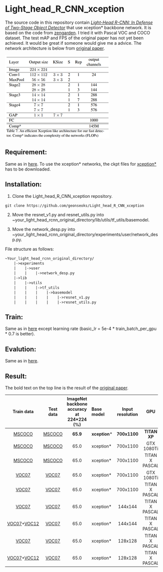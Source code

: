 # Light_head_R_CNN_xception

The source code in this repository contain [*Light-Head R-CNN: In Defense of Two-Stage Object Detector*](https://arxiv.org/pdf/1711.07264.pdf) that use xception* backbone network. It is based on the code from [zengarden](https://github.com/zengarden/light_head_rcnn). I tried it with Pascal VOC and COCO dataset. The test mAP and FPS of the original paper has not yet been achieved. It would be great if someone would give me a advice. The network architecture is below from [original paper](https://arxiv.org/pdf/1711.07264.pdf).

![](pictures/xception.png)

## Requirement:
Same as in [here](https://github.com/zengarden/light_head_rcnn).
To use the xception* networks, the ckpt files for [xception*](https://drive.google.com/drive/folders/1BlY20isT_MJcJxWE_m03sLaoOPtmlPXn) has to be downloaded.


## Installation:
1. Clone the Light_head_R_CNN_xception repository.
```
git clone https://github.com/geonseoks/Light_head_R_CNN_xception
```
2. Move the resnet_v1.py and resnet_utils.py into ~your_light_head_rcnn_original_directory/lib/utils/tf_utils/basemodel.

3. Move the network_desp.py into ~your_light_head_rcnn_original_directory/experiments/user/network_desp.py.

File structure as follows:
```
~Your_light_head_rcnn_original_directory/
    |->experiments
    |    |->user
    |    |    |->network_desp.py
    |->lib
    |    |->utils
    |    |    |->tf_utils
    |    |    |    |->basemodel
    |    |    |    |    |->resnet_v1.py
    |    |    |    |    |->resnet_utils.py    
```

## Train:
Same as in [here](https://github.com/zengarden/light_head_rcnn) except learning rate (basic_lr = 5e-4 * train_batch_per_gpu * 0.7 is better).

## Evalution:
Same as in [here](https://github.com/zengarden/light_head_rcnn).

## Result:
The bold text on the top line is the result of the [original paper](https://arxiv.org/pdf/1711.07264.pdf).

|                             Train data                          |                             Test data                           | ImageNet backbone accuracy at 224*224 (%) |   Base model   | Input resolution |     GPU    |   FPS  | Epochs | mAP (%) |
|:---------------------------------------------------------------:|:---------------------------------------------------------------:|:-----------------------------------------:|:---------------|:----------------:|:----------:|:------:|:------:|:-------:|
|            [MSCOCO](http://cocodataset.org/#download)           |            [MSCOCO](http://cocodataset.org/#download)           |    **65.9**                                  |    **xception***   |     **700x1100**     | **TITAN XP** |  **102** |   -   |   **30.7**  |
|            [MSCOCO](http://cocodataset.org/#download)           |            [MSCOCO](http://cocodataset.org/#download)           |    65.0                                  |    xception*   |     700x1100     | GTX 1080Ti |  51.89 |   30   |   26.1  |
|            [MSCOCO](http://cocodataset.org/#download)           |            [MSCOCO](http://cocodataset.org/#download)           |    65.0                                  |    xception*   |     700x1100     | TITAN X PASCAL |  31.0 |   30   |   26.1  |
|            [VOC07](http://http://host.robots.ox.ac.uk/pascal/VOC/voc2007/)           |            [VOC07](http://http://host.robots.ox.ac.uk/pascal/VOC/voc2007/)           |    65.0                                  |    xception*   |     700x1100     | GTX 1080Ti |  54.07 |   -   |   62.0  |
|            [VOC07](http://http://host.robots.ox.ac.uk/pascal/VOC/voc2007/)           |            [VOC07](http://http://host.robots.ox.ac.uk/pascal/VOC/voc2007/)           |    65.0                                  |    xception*   |     700x1100     | TITAN X PASCAL |  33.4 |   -   |   62.0  |
|            [VOC07](http://http://host.robots.ox.ac.uk/pascal/VOC/voc2007/)           |            [VOC07](http://http://host.robots.ox.ac.uk/pascal/VOC/voc2007/)           |    65.0                                  |    xception*   |     144x144     | TITAN X PASCAL |  164.0 |   -   |   56.9  |
|            [VOC07](http://http://host.robots.ox.ac.uk/pascal/VOC/voc2007/)+[VOC12](http://http://host.robots.ox.ac.uk/pascal/VOC/voc2012/)           |            [VOC07](http://http://host.robots.ox.ac.uk/pascal/VOC/voc2007/)           |    65.0                                  |    xception*   |     144x144     | TITAN X PASCAL |  174.0 |   -   |   61.0  |
|            [VOC07](http://http://host.robots.ox.ac.uk/pascal/VOC/voc2007/)           |            [VOC07](http://http://host.robots.ox.ac.uk/pascal/VOC/voc2007/)           |    65.0                                  |    xception*   |     128x128     | TITAN X PASCAL |  180.4 |   -   |   55.0  |
|            [VOC07](http://http://host.robots.ox.ac.uk/pascal/VOC/voc2007/)+[VOC12](http://http://host.robots.ox.ac.uk/pascal/VOC/voc2012/)           |            [VOC07](http://http://host.robots.ox.ac.uk/pascal/VOC/voc2007/)           |    65.0                                  |    xception*   |     128x128     | TITAN X PASCAL |  - |   -   |   59.9  |

